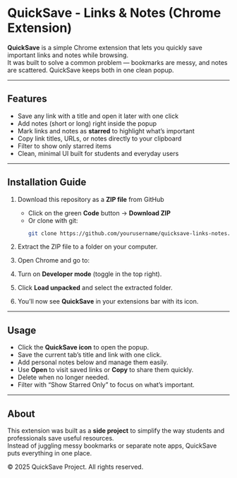 # QuickSave - Links & Notes (Chrome Extension)

**QuickSave** is a simple Chrome extension that lets you quickly save important links and notes while browsing.  
It was built to solve a common problem — bookmarks are messy, and notes are scattered. QuickSave keeps both in one clean popup.  

---

## Features
- Save any link with a title and open it later with one click  
- Add notes (short or long) right inside the popup  
- Mark links and notes as **starred** to highlight what’s important  
- Copy link titles, URLs, or notes directly to your clipboard  
- Filter to show only starred items  
- Clean, minimal UI built for students and everyday users  

---

## Installation Guide

1. Download this repository as a **ZIP file** from GitHub  
   - Click on the green **Code** button → **Download ZIP**  
   - Or clone with git:  
     ```bash
     git clone https://github.com/yourusername/quicksave-links-notes.git
     ```

2. Extract the ZIP file to a folder on your computer.

3. Open Chrome and go to:

4. Turn on **Developer mode** (toggle in the top right).

5. Click **Load unpacked** and select the extracted folder.

6. You’ll now see **QuickSave** in your extensions bar with its icon.

---

## Usage
- Click the **QuickSave icon** to open the popup.  
- Save the current tab’s title and link with one click.  
- Add personal notes below and manage them easily.  
- Use **Open** to visit saved links or **Copy** to share them quickly.  
- Delete when no longer needed.  
- Filter with “Show Starred Only” to focus on what’s important.  

---

## About
This extension was built as a **side project** to simplify the way students and professionals save useful resources.  
Instead of juggling messy bookmarks or separate note apps, QuickSave puts everything in one place.  

© 2025 QuickSave Project. All rights reserved.
